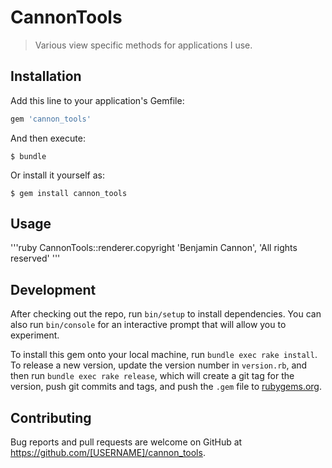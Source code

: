 # CannonTools

> Various view specific methods for applications I use.

## Installation

Add this line to your application's Gemfile:

```ruby
gem 'cannon_tools'
```

And then execute:

    $ bundle

Or install it yourself as:

    $ gem install cannon_tools

## Usage

'''ruby
CannonTools::renderer.copyright 'Benjamin Cannon', 'All rights reserved'
'''

## Development

After checking out the repo, run `bin/setup` to install dependencies. You can also run `bin/console` for an interactive prompt that will allow you to experiment.

To install this gem onto your local machine, run `bundle exec rake install`. To release a new version, update the version number in `version.rb`, and then run `bundle exec rake release`, which will create a git tag for the version, push git commits and tags, and push the `.gem` file to [rubygems.org](https://rubygems.org).

## Contributing

Bug reports and pull requests are welcome on GitHub at https://github.com/[USERNAME]/cannon_tools.

